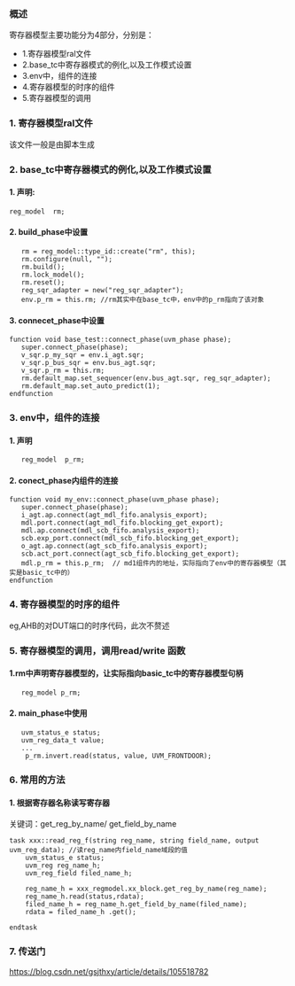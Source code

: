 ### 概述
   寄存器模型主要功能分为4部分，分别是：
-  1.寄存器模型ral文件
-  2.base_tc中寄存器模式的例化,以及工作模式设置
-  3.env中，组件的连接
-  4.寄存器模型的时序的组件
-  5.寄存器模型的调用
   
### 1.    寄存器模型ral文件
该文件一般是由脚本生成
### 2.   base_tc中寄存器模式的例化,以及工作模式设置
#### 1. 声明:
~~~
reg_model  rm;
~~~

#### 2. build_phase中设置
~~~
   rm = reg_model::type_id::create("rm", this);
   rm.configure(null, "");
   rm.build();
   rm.lock_model();
   rm.reset();
   reg_sqr_adapter = new("reg_sqr_adapter");
   env.p_rm = this.rm; //rm其实中在base_tc中，env中的p_rm指向了该对象
~~~




#### 3. connecet_phase中设置
~~~
function void base_test::connect_phase(uvm_phase phase);
   super.connect_phase(phase);
   v_sqr.p_my_sqr = env.i_agt.sqr;
   v_sqr.p_bus_sqr = env.bus_agt.sqr;
   v_sqr.p_rm = this.rm;
   rm.default_map.set_sequencer(env.bus_agt.sqr, reg_sqr_adapter);
   rm.default_map.set_auto_predict(1);
endfunction
~~~

### 3.    env中，组件的连接
#### 1. 声明
~~~
   reg_model  p_rm;
~~~

#### 2. conect_phase内组件的连接
~~~
function void my_env::connect_phase(uvm_phase phase);
   super.connect_phase(phase);
   i_agt.ap.connect(agt_mdl_fifo.analysis_export);
   mdl.port.connect(agt_mdl_fifo.blocking_get_export);
   mdl.ap.connect(mdl_scb_fifo.analysis_export);
   scb.exp_port.connect(mdl_scb_fifo.blocking_get_export);
   o_agt.ap.connect(agt_scb_fifo.analysis_export);
   scb.act_port.connect(agt_scb_fifo.blocking_get_export); 
   mdl.p_rm = this.p_rm;  // md1组件内的地址，实际指向了env中的寄存器模型（其实是basic_tc中的）
endfunction
~~~
### 4.    寄存器模型的时序的组件
eg,AHB的对DUT端口的时序代码，此次不赘述

### 5.    寄存器模型的调用，调用read/write 函数
#### 1.rm中声明寄存器模型的，让实际指向basic_tc中的寄存器模型句柄
~~~
   reg_model p_rm;
~~~

#### 2. main_phase中使用
~~~
   uvm_status_e status;
   uvm_reg_data_t value;  
   ...
    p_rm.invert.read(status, value, UVM_FRONTDOOR);
~~~

### 6.    常用的方法
#### 1. 根据寄存器名称读写寄存器
关键词：get_reg_by_name/ get_field_by_name
~~~
task xxx::read_reg_f(string reg_name, string field_name, output uvm_reg_data); //读reg_name内field_name域段的值
    uvm_status_e status;
    uvm_reg reg_name_h;
    uvm_reg_field filed_name_h;

    reg_name_h = xxx_regmodel.xx_block.get_reg_by_name(reg_name);
    reg_name_h.read(status,rdata);
    filed_name_h = reg_name_h.get_field_by_name(filed_name);
    rdata = filed_name_h .get();

endtask
~~~

### 7. 传送门
https://blog.csdn.net/gsjthxy/article/details/105518782
